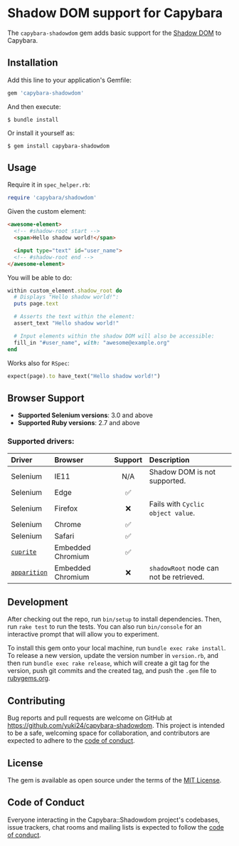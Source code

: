 # Shadow DOM support for Capybara

The `capybara-shadowdom` gem adds basic support for the [Shadow DOM](https://developer.mozilla.org/en-US/docs/Web/Web_Components/Using_shadow_DOM) to Capybara.

## Installation

Add this line to your application's Gemfile:

```ruby
gem 'capybara-shadowdom'
```

And then execute:

    $ bundle install

Or install it yourself as:

    $ gem install capybara-shadowdom

## Usage

Require it in `spec_helper.rb`:

```rb
require 'capybara/shadowdom'
```

Given the custom element:

```html
<awesome-element>
  <!-- #shadow-root start -->
  <span>Hello shadow world!</span>

  <input type="text" id="user_name">
  <!-- #shadow-root end -->
</awesome-element>
```

You will be able to do:

```ruby
within custom_element.shadow_root do
  # Displays "Hello shadow world!":
  puts page.text

  # Asserts the text within the element:
  assert_text "Hello shadow world!"

  # Input elements within the shadow DOM will also be accessible:
  fill_in "#user_name", with: "awesome@example.org"
end
```

Works also for `RSpec`:

```ruby
expect(page).to have_text("Hello shadow world!")
```

## Browser Support

* **Supported Selenium versions**: 3.0 and above
* **Supported Ruby versions**: 2.7 and above

### Supported drivers:

| Driver                                                 | Browser           | Support | Description                 |
| :---                                                   | :----             | :---:   | :---                        |
| Selenium                                               | IE11              | N/A     | Shadow DOM is not supported. |
| Selenium                                               | Edge              | ✅      | |
| Selenium                                               | Firefox           | ❌      | Fails with `Cyclic object value`. |
| Selenium                                               | Chrome            | ✅      |                             |
| Selenium                                               | Safari            | ✅      |                             |
| [`cuprite` ](https://github.com/rubycdp/cuprite)       | Embedded Chromium | ✅      |                             |
| [`apparition`](https://github.com/twalpole/apparition) | Embedded Chromium | ❌      | `shadowRoot` node can not be retrieved. |

## Development

After checking out the repo, run `bin/setup` to install dependencies. Then, run `rake test` to run the tests. You can
also run `bin/console` for an interactive prompt that will allow you to experiment.

To install this gem onto your local machine, run `bundle exec rake install`. To release a new version, update the
version number in `version.rb`, and then run `bundle exec rake release`, which will create a git tag for the version,
push git commits and the created tag, and push the `.gem` file to [rubygems.org](https://rubygems.org).

## Contributing

Bug reports and pull requests are welcome on GitHub at https://github.com/yuki24/capybara-shadowdom. This project
is intended to be a safe, welcoming space for collaboration, and contributors are expected to adhere to the
[code of conduct](https://github.com/yuki24/capybara-shadowdom/blob/master/CODE_OF_CONDUCT.md).

## License

The gem is available as open source under the terms of the [MIT License](https://opensource.org/licenses/MIT).

## Code of Conduct

Everyone interacting in the Capybara::Shadowdom project's codebases, issue trackers, chat rooms and mailing lists
is expected to follow the
[code of conduct](https://github.com/yuki24/capybara-shadowdom/blob/master/CODE_OF_CONDUCT.md).

